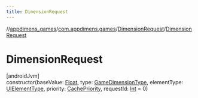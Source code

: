 ```yaml
---
title: DimensionRequest
---
```

//[appdimens_games](../../../index.html)/[com.appdimens.games](../index.html)/[DimensionRequest](index.html)/[DimensionRequest](-dimension-request.html)



# DimensionRequest



[androidJvm]\
constructor(baseValue: [Float](https://kotlinlang.org/api/core/kotlin-stdlib/kotlin/-float/index.html), type: [GameDimensionType](../-game-dimension-type/index.html), elementType: [UIElementType](../-u-i-element-type/index.html), priority: [CachePriority](../-cache-priority/index.html), requestId: [Int](https://kotlinlang.org/api/core/kotlin-stdlib/kotlin/-int/index.html) = 0)




